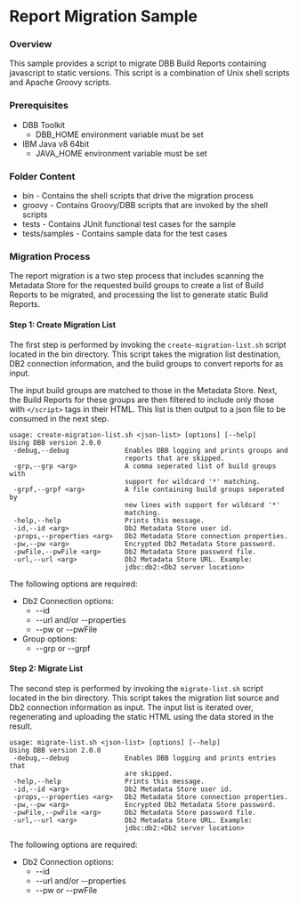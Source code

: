 # Report Migration Sample
### Overview
This sample provides a script to migrate DBB Build Reports containing javascript to static versions. This script is a combination of Unix shell scripts and Apache Groovy scripts.

### Prerequisites
* DBB Toolkit
    * DBB_HOME environment variable must be set
* IBM Java v8 64bit
    * JAVA_HOME environment variable must be set

### Folder Content
* bin - Contains the shell scripts that drive the migration process
* groovy - Contains Groovy/DBB scripts that are invoked by the shell scripts
* tests - Contains JUnit functional test cases for the sample
* tests/samples - Contains sample data for the test cases

### Migration Process
The report migration is a two step process that includes scanning the Metadata Store for the requested build groups to create a list of Build Reports to be migrated, and processing the list to generate static Build Reports.

#### Step 1: Create Migration List
The first step is performed by invoking the `create-migration-list.sh` script located in the bin directory. This script takes the migration list destination, DB2 connection information, and the build groups to convert reports for as input.

The input build groups are matched to those in the Metadata Store. Next, the Build Reports for these groups are then filtered to include only those with `</script>` tags in their HTML. This list is then output to a json file to be consumed in the next step.
```
usage: create-migration-list.sh <json-list> [options] [--help]
Using DBB version 2.0.0
 -debug,--debug              Enables DBB logging and prints groups and
                             reports that are skipped.
 -grp,--grp <arg>            A comma seperated list of build groups with
                             support for wildcard '*' matching.
 -grpf,--grpf <arg>          A file containing build groups seperated by
                             new lines with support for wildcard '*'
                             matching.
 -help,--help                Prints this message.
 -id,--id <arg>              Db2 Metadata Store user id.
 -props,--properties <arg>   Db2 Metadata Store connection properties.
 -pw,--pw <arg>              Encrypted Db2 Metadata Store password.
 -pwFile,--pwFile <arg>      Db2 Metadata Store password file.
 -url,--url <arg>            Db2 Metadata Store URL. Example:
                             jdbc:db2:<Db2 server location>
```
The following options are required:
* Db2 Connection options:
    * --id
    * --url and/or --properties
    * --pw or --pwFile
* Group options:
    * --grp or --grpf

#### Step 2: Migrate List
The second step is performed by invoking the `migrate-list.sh` script located in the bin directory. This script takes the migration list source and Db2 connection information as input. The input list is iterated over, regenerating and uploading the static HTML using the data stored in the result.
```
usage: migrate-list.sh <json-list> [options] [--help]
Using DBB version 2.0.0
 -debug,--debug              Enables DBB logging and prints entries that
                             are skipped.
 -help,--help                Prints this message.
 -id,--id <arg>              Db2 Metadata Store user id.
 -props,--properties <arg>   Db2 Metadata Store connection properties.
 -pw,--pw <arg>              Encrypted Db2 Metadata Store password.
 -pwFile,--pwFile <arg>      Db2 Metadata Store password file.
 -url,--url <arg>            Db2 Metadata Store URL. Example:
                             jdbc:db2:<Db2 server location>
```
The following options are required:
* Db2 Connection options:
    * --id
    * --url and/or --properties
    * --pw or --pwFile